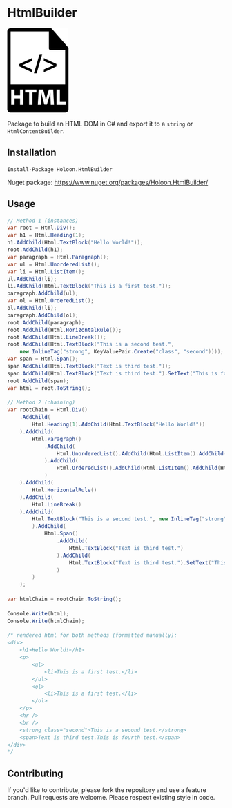 # HtmlBuilder

![HTML](/HTML.png "LOGO")

Package to build an HTML DOM in C# and export it to a `string` or `HtmlContentBuilder`. 

## Installation 

```
Install-Package Holoon.HtmlBuilder
```

Nuget package: https://www.nuget.org/packages/Holoon.HtmlBuilder/

## Usage

```c#
// Method 1 (instances)
var root = Html.Div();
var h1 = Html.Heading(1);
h1.AddChild(Html.TextBlock("Hello World!"));
root.AddChild(h1);
var paragraph = Html.Paragraph();
var ul = Html.UnorderedList();
var li = Html.ListItem();
ul.AddChild(li);
li.AddChild(Html.TextBlock("This is a first test."));
paragraph.AddChild(ul);
var ol = Html.OrderedList();
ol.AddChild(li);
paragraph.AddChild(ol);
root.AddChild(paragraph);
root.AddChild(Html.HorizontalRule());
root.AddChild(Html.LineBreak());
root.AddChild(Html.TextBlock("This is a second test.",
    new InlineTag("strong", KeyValuePair.Create("class", "second"))));
var span = Html.Span();
span.AddChild(Html.TextBlock("Text is third test."));
span.AddChild(Html.TextBlock("Text is third test.").SetText("This is fourth test."));
root.AddChild(span);
var html = root.ToString();

// Method 2 (chaining)
var rootChain = Html.Div()
    .AddChild(
        Html.Heading(1).AddChild(Html.TextBlock("Hello World!"))
    ).AddChild(
        Html.Paragraph()
            .AddChild(
                Html.UnorderedList().AddChild(Html.ListItem().AddChild(Html.TextBlock("This is a first test.")))
            ).AddChild(
                Html.OrderedList().AddChild(Html.ListItem().AddChild(Html.TextBlock("This is a first test.")))
            )
    ).AddChild(
        Html.HorizontalRule()
    ).AddChild(
        Html.LineBreak()
    ).AddChild(
        Html.TextBlock("This is a second test.", new InlineTag("strong", KeyValuePair.Create("class", "second"))
        ).AddChild(
            Html.Span()
                .AddChild(
                    Html.TextBlock("Text is third test.")
                ).AddChild(
                    Html.TextBlock("Text is third test.").SetText("This is fourth test.")
                )
        )
    );

var htmlChain = rootChain.ToString();

Console.Write(html);
Console.Write(htmlChain);

/* rendered html for both methods (formatted manually):
<div>
    <h1>Hello World!</h1>
    <p>
        <ul>
            <li>This is a first test.</li>
        </ul>
        <ol>
            <li>This is a first test.</li>
        </ol>
    </p>
    <hr />
    <br />
    <strong class="second">This is a second test.</strong>
    <span>Text is third test.This is fourth test.</span>
</div>
*/
```

## Contributing
If you'd like to contribute, please fork the repository and use a feature branch. Pull requests are welcome. Please respect existing style in code.
